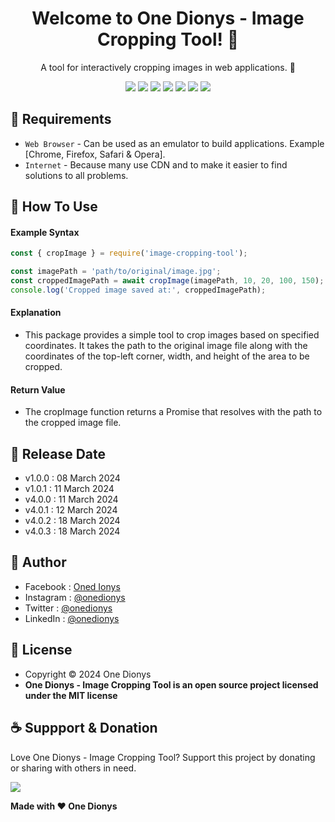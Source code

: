 <h1 align="center">Welcome to One Dionys - Image Cropping Tool! 👋 </h1>

<p align="center">A tool for interactively cropping images in web applications. 💖 </p>

<p align="center">
<img src="https://img.shields.io/github/contributors/onedionys/onedionys-image-cropping-tool?style=flat-square">
<img src="https://img.shields.io/github/issues/onedionys/onedionys-image-cropping-tool?style=flat-square">
<img src="https://img.shields.io/github/stars/onedionys/onedionys-image-cropping-tool?style=flat-square"> 
<img src="https://img.shields.io/github/forks/onedionys/onedionys-image-cropping-tool?style=flat-square">
<img src="https://img.shields.io/github/last-commit/onedionys/onedionys-image-cropping-tool.svg?style=flat-square">
<img src="https://img.shields.io/github/languages/code-size/onedionys/onedionys-image-cropping-tool?style=flat-square">
<img src="https://img.shields.io/github/license/onedionys/onedionys-image-cropping-tool?style=flat-square">
</p>

## 💾 Requirements

* `Web Browser` - Can be used as an emulator to build applications. Example [Chrome, Firefox, Safari & Opera].
* `Internet` - Because many use CDN and to make it easier to find solutions to all problems.

## 🎯 How To Use

#### Example Syntax

```javascript
const { cropImage } = require('image-cropping-tool');

const imagePath = 'path/to/original/image.jpg';
const croppedImagePath = await cropImage(imagePath, 10, 20, 100, 150);
console.log('Cropped image saved at:', croppedImagePath);
```

#### Explanation

* This package provides a simple tool to crop images based on specified coordinates. It takes the path to the original image file along with the coordinates of the top-left corner, width, and height of the area to be cropped.

#### Return Value

* The cropImage function returns a Promise that resolves with the path to the cropped image file.

## 📆 Release Date

* v1.0.0 : 08 March 2024
* v1.0.1 : 11 March 2024
* v4.0.0 : 11 March 2024
* v4.0.1 : 12 March 2024
* v4.0.2 : 18 March 2024
* v4.0.3 : 18 March 2024

## 🧑 Author

* Facebook : <a href="https://www.facebook.com/theonedionys"> Oned Ionys</a>
* Instagram : <a href="https://www.instagram.com/onedionys/"> @onedionys</a>
* Twitter : <a href="https://twitter.com/onedionys"> @onedionys</a>
* LinkedIn :  <a href="https://www.linkedin.com/in/onedionys/"> @onedionys</a>

## 📝 License

* Copyright © 2024 One Dionys
* **One Dionys - Image Cropping Tool is an open source project licensed under the MIT license**

## ☕️ Suppport & Donation

Love One Dionys - Image Cropping Tool? Support this project by donating or sharing with others in need.

<a href="https://www.buymeacoffee.com/onedionys"><img src="https://img.shields.io/badge/Buy_Me_A_Coffee-FFDD00?style=for-the-badge&logo=buy-me-a-coffee&logoColor=black"/> </a>

**Made with ❤️ One Dionys**
